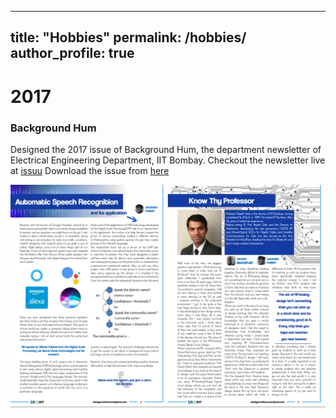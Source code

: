 
---
title: "Hobbies"
permalink: /hobbies/
author_profile: true
---

# 2017

### Background Hum
Designed the 2017 issue of Background Hum, the department newsletter of Electrical Engineering Department, IIT Bombay.
Checkout the newsletter live at [issuu](https://issuu.com/ayansengupta17/docs/bh_final)
Download the issue from [here](http://ayansengupta17.github.io/files/BH.pdf)

![Background hub 2017](/images/hobbies/bh.png "Background hub 2017")
